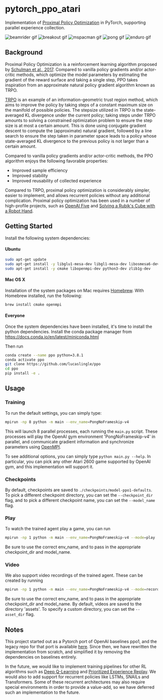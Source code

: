 # pytorch_ppo_atari

Implementation of [Proximal Policy Optimization](https://arxiv.org/abs/1707.06347) in PyTorch, supporting parallel experience collection. 

![beamrider gif](assets/beamrider-ppo-paper-defaults/beamrider.gif)
![breakout gif](assets/breakout-ppo-paper-defaults/breakout.gif)
![mspacman gif](assets/mspacman-ppo-paper-defaults/mspacman.gif)
![pong gif](assets/model-ppo1-defaults/pong.gif)
![enduro gif](assets/enduro-ppo-paper-defaults/enduro.gif)

## Background

Proximal Policy Optimization is a reinforcement learning algorithm proposed 
by [Schulman et al., 2017](https://arxiv.org/abs/1707.06347). Compared to vanilla policy gradients 
and/or actor-critic methods, which optimize the model parameters by estimating the gradient of the reward surface
and taking a single step, PPO takes inspiration from an approximate natural policy gradient algorithm known as TRPO.

[TRPO](https://arxiv.org/abs/1502.05477) is an example of an information-geometric trust region method, 
which aims to improve the policy by taking steps of a constant maximum size on the manifold of possible policies.
The stepsize utilized in TRPO is the state-averaged KL divergence under the current policy; taking steps 
under TRPO amounts to solving a constrained optimization problem to ensure the step size is at most a certain amount. 
This is done using conjugate gradient descent to compute the (approximate) natural gradient, followed by a line search 
to ensure the step taken in parameter space leads to a policy whose state-averaged KL divergence to the previous policy 
is not larger than a certain amount. 

Compared to vanilla policy gradients and/or actor-critic methods, the PPO algorithm enjoys the following favorable 
properties:
- Improved sample efficiency
- Improved stability
- Improved reusability of collected experience

Compared to TRPO, proximal policy optimization is considerably simpler, easier to implement, and allows recurrent 
policies without any additional complication. Proximal policy optimization has been used in a number of high-profile 
projects, such as [OpenAI Five](https://arxiv.org/abs/1912.06680) and [Solving a Rubik's Cube with a Robot Hand](https://arxiv.org/abs/1910.07113). 

## Getting Started

Install the following system dependencies:
#### Ubuntu     
```bash
sudo apt-get update
sudo apt-get install -y libglu1-mesa-dev libgl1-mesa-dev libosmesa6-dev xvfb ffmpeg curl patchelf libglfw3 libglfw3-dev cmake zlib1g zlib1g-dev swig
sudo apt-get install -y cmake libopenmpi-dev python3-dev zlib1g-dev
```

#### Mac OS X
Installation of the system packages on Mac requires [Homebrew](https://brew.sh). With Homebrew installed, run the following:
```bash
brew install cmake openmpi
```

#### Everyone
Once the system dependencies have been installed, it's time to install the python dependencies. 
Install the conda package manager from https://docs.conda.io/en/latest/miniconda.html

Then run
```bash
conda create --name ppo python=3.8.1
conda activate ppo
git clone https://github.com/lucaslingle/ppo
cd ppo
pip install -e .
```

## Usage

### Training
To run the default settings, you can simply type:
```bash
mpirun -np 8 python -m main --env_name=PongNoFrameskip-v4
```

This will launch 8 parallel processes, each running the ```main.py``` script. 
These processes will play the OpenAI gym environment 'PongNoFrameskip-v4' in parallel, 
and communicate gradient information and synchronize parameters using [OpenMPI](https://www.open-mpi.org/).

To see additional options, you can simply type ```python main.py --help```. In particular, 
you can pick any other Atari 2600 game supported by OpenAI gym, and this implementation will support it. 

### Checkpoints
By default, checkpoints are saved to ```./checkpoints/model-ppo1-defaults```. To pick a different checkpoint directory, 
you can set the ```--checkpoint_dir``` flag, and to pick a different checkpoint name, you can set the 
```--model_name``` flag.

### Play
To watch the trained agent play a game, you can run
```bash
mpirun -np 1 python -m main --env_name=PongNoFrameskip-v4 --mode=play
```
Be sure to use the correct env_name, and to pass in the appropriate checkpoint_dir and model_name.

### Video
We also support video recordings of the trained agent. These can be created by running
```bash
mpirun -np 1 python -m main --env_name=PongNoFrameskip-v4 --mode=record
```
Be sure to use the correct env_name, and to pass in the appropriate checkpoint_dir and model_name.
By default, videos are saved to the directory 'assets'. To specify a custom directory, you can set the 
```--asset_dir``` flag.

## Notes
This project started out as a Pytorch port of OpenAI baselines ppo1, and the legacy repo for that port is 
available [here](https://github.com/lucaslingle/ppo1). Since then, we have rewritten the implementation 
from scratch, and simplified it by removing the dependencies on baselines entirely.

In the future, we would like to implement training pipelines for other RL algorithms such as 
[Deep Q-Learning](https://storage.googleapis.com/deepmind-media/dqn/DQNNaturePaper.pdf) 
and [Prioritized Experience Replay](https://arxiv.org/abs/1511.05952).
We would also to add support for recurrent policies like LSTMs, SNAILs and Transformers. 
Some of these recurrent architectures may also require special environments in order to provide a value-add, 
so we have deferred such an implementation to the future. 
